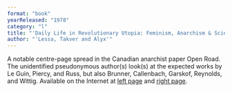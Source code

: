 ```yaml
---
format: "book"
yearReleased: "1978"
category: "l"
title: "'Daily Life in Revolutionary Utopia: Feminism, Anarchism & Science Fiction'"
author: "'Lessa, Takver and Alyx'"
---
```

A notable centre-page spread in the Canadian anarchist  paper Open Road. The unidentified pseudonymous author(s) look(s) at the  expected works by Le Guin, Piercy, and Russ, but also Brunner, Callenbach,  Garskof, Reynolds, and Wittig. Available on the Internet at <a href="http://www.zisman.ca/openroad/1978-Summer/Pages/P8.pdf">left page</a>  and <a href="http://www.zisman.ca/openroad/1978-Summer/Pages/P12.pdf">right page</a>.
 